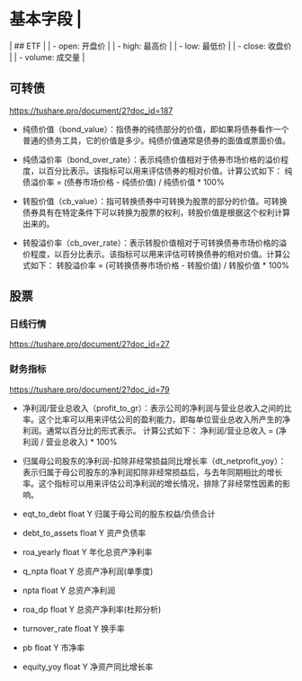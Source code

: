 # 基本字段 |
|  ## ETF |
|  - open: 开盘价 |
|  - high: 最高价 |
|  - low: 最低价 |
|  - close: 收盘价 |
|  - volume: 成交量 |
## 可转债
https://tushare.pro/document/2?doc_id=187
- 纯债价值（bond_value）：指债券的纯债部分的价值，即如果将债券看作一个普通的债务工具，它的价值是多少。纯债价值通常是债券的面值或票面价值。

- 纯债溢价率（bond_over_rate）：表示纯债价值相对于债券市场价格的溢价程度，以百分比表示。该指标可以用来评估债券的相对价值。计算公式如下：
纯债溢价率 = (债券市场价格 - 纯债价值) / 纯债价值 * 100%

- 转股价值（cb_value）：指可转换债券中可转换为股票的部分的价值。可转换债券具有在特定条件下可以转换为股票的权利，转股价值是根据这个权利计算出来的。

- 转股溢价率（cb_over_rate）：表示转股价值相对于可转换债券市场价格的溢价程度，以百分比表示。该指标可以用来评估可转换债券的相对价值。计算公式如下：
转股溢价率 = (可转换债券市场价格 - 转股价值) / 转股价值 * 100%
## 股票
### 日线行情
https://tushare.pro/document/2?doc_id=27
### 财务指标
https://tushare.pro/document/2?doc_id=79

- 净利润/营业总收入（profit_to_gr）：表示公司的净利润与营业总收入之间的比率。这个比率可以用来评估公司的盈利能力，即每单位营业总收入所产生的净利润。通常以百分比的形式表示。
计算公式如下：
净利润/营业总收入 = (净利润 / 营业总收入) * 100%
- 归属母公司股东的净利润-扣除非经常损益同比增长率（dt_netprofit_yoy）：表示归属于母公司股东的净利润扣除非经常损益后，与去年同期相比的增长率。这个指标可以用来评估公司净利润的增长情况，排除了非经常性因素的影响。

- eqt_to_debt	float	Y	归属于母公司的股东权益/负债合计
- debt_to_assets	float	Y	资产负债率
- roa_yearly	float	Y	年化总资产净利率
- q_npta	float	Y	总资产净利润(单季度)
- npta	float	Y	总资产净利润
- roa_dp float	Y	总资产净利率(杜邦分析)
- turnover_rate    float	Y	换手率
- pb    float	Y	市净率
- equity_yoy    float	Y	净资产同比增长率